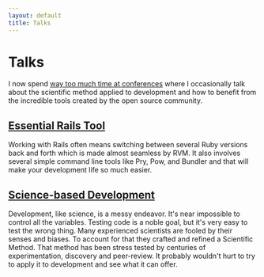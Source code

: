 ```yaml
---
layout: default
title: Talks
---
```


# Talks
I now spend [way too much time at conferences](http://lanyrd.com/profile/olivierlacan/) where I occasionally talk about the scientific method applied to development and how to benefit from the incredible tools created by the open source community.

## [Essential Rails Tool](http://speakerdeck.com/olivierlacan/essential-rails-tools)
Working with Rails often means switching between several Ruby versions back and forth which is made almost seamless by RVM. It also involves several simple command line tools like Pry, Pow, and Bundler and that will make your development life so much easier.

## [Science-based Development](https://speakerdeck.com/olivierlacan/science-based-development)
Development, like science, is a messy endeavor. It's near impossible to control all the variables. Testing code is a noble goal, but it's very easy to test the wrong thing. Many experienced scientists are fooled by their senses and biases. To account for that they crafted and refined a Scientific Method. That method has been stress tested by centuries of experimentation, discovery and peer-review. It probably wouldn't hurt to try to apply it to development and see what it can offer.